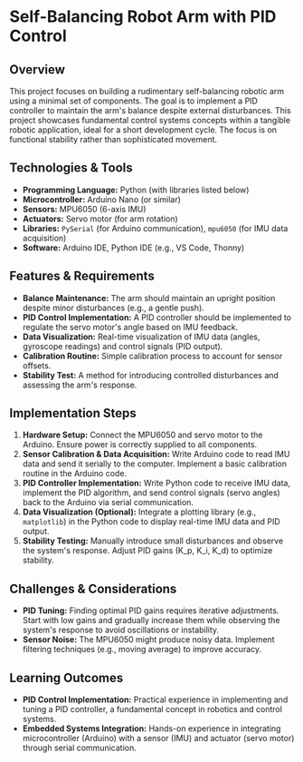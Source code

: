 # Self-Balancing Robot Arm with PID Control

## Overview
This project focuses on building a rudimentary self-balancing robotic arm using a minimal set of components. The goal is to implement a PID controller to maintain the arm's balance despite external disturbances. This project showcases fundamental control systems concepts within a tangible robotic application, ideal for a short development cycle.  The focus is on functional stability rather than sophisticated movement.

## Technologies & Tools
- **Programming Language:** Python (with libraries listed below)
- **Microcontroller:** Arduino Nano (or similar)
- **Sensors:** MPU6050 (6-axis IMU)
- **Actuators:** Servo motor (for arm rotation)
- **Libraries:**  `PySerial` (for Arduino communication), `mpu6050` (for IMU data acquisition)
- **Software:** Arduino IDE, Python IDE (e.g., VS Code, Thonny)

## Features & Requirements
- **Balance Maintenance:** The arm should maintain an upright position despite minor disturbances (e.g., a gentle push).
- **PID Control Implementation:** A PID controller should be implemented to regulate the servo motor's angle based on IMU feedback.
- **Data Visualization:**  Real-time visualization of IMU data (angles, gyroscope readings) and control signals (PID output).
- **Calibration Routine:** Simple calibration process to account for sensor offsets.
- **Stability Test:**  A method for introducing controlled disturbances and assessing the arm's response.


## Implementation Steps
1. **Hardware Setup:** Connect the MPU6050 and servo motor to the Arduino.  Ensure power is correctly supplied to all components.
2. **Sensor Calibration & Data Acquisition:** Write Arduino code to read IMU data and send it serially to the computer. Implement a basic calibration routine in the Arduino code.
3. **PID Controller Implementation:** Write Python code to receive IMU data, implement the PID algorithm, and send control signals (servo angles) back to the Arduino via serial communication.
4. **Data Visualization (Optional):** Integrate a plotting library (e.g., `matplotlib`) in the Python code to display real-time IMU data and PID output.
5. **Stability Testing:** Manually introduce small disturbances and observe the system's response.  Adjust PID gains (K_p, K_i, K_d) to optimize stability.

## Challenges & Considerations
- **PID Tuning:** Finding optimal PID gains requires iterative adjustments.  Start with low gains and gradually increase them while observing the system's response to avoid oscillations or instability.
- **Sensor Noise:** The MPU6050 might produce noisy data. Implement filtering techniques (e.g., moving average) to improve accuracy.

## Learning Outcomes
- **PID Control Implementation:** Practical experience in implementing and tuning a PID controller, a fundamental concept in robotics and control systems.
- **Embedded Systems Integration:**  Hands-on experience in integrating microcontroller (Arduino) with a sensor (IMU) and actuator (servo motor) through serial communication.

